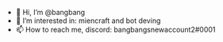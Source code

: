 - 👋 Hi, I’m @bangbang
- 👀 I’m interested in: miencraft and bot deving
- 📫 How to reach me, discord: bangbangsnewaccount2#0001
